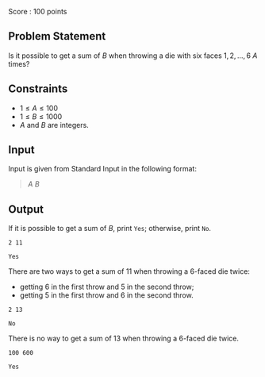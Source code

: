 Score : $100$ points

## Problem Statement

Is it possible to get a sum of $B$ when throwing a die with six faces $1,2,\ldots,6$ $A$ times?

## Constraints

- $1 \leq A \leq 100$
- $1 \leq B \leq 1000$
- $A$ and $B$ are integers.

## Input

Input is given from Standard Input in the following format:

> $A$ $B$

## Output

If it is possible to get a sum of $B$, print `Yes`; otherwise, print `No`.

```input1
2 11
```

```output1
Yes
```

There are two ways to get a sum of $11$ when throwing a $6$-faced die twice:

- getting $6$ in the first throw and $5$ in the second throw;
- getting $5$ in the first throw and $6$ in the second throw.

```input2
2 13
```

```output2
No
```

There is no way to get a sum of $13$ when throwing a $6$-faced die twice.

```input3
100 600
```

```output3
Yes
```